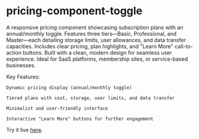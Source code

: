 # pricing-component-toggle


A responsive pricing component showcasing subscription plans with an annual/monthly toggle. Features three tiers—Basic, Professional, and Master—each detailing storage limits, user allowances, and data transfer capacities. Includes clear pricing, plan highlights, and "Learn More" call-to-action buttons. Built with a clean, modern design for seamless user experience. Ideal for SaaS platforms, membership sites, or service-based businesses.

Key Features:

    Dynamic pricing display (annual/monthly toggle)

    Tiered plans with cost, storage, user limits, and data transfer

    Minimalist and user-friendly interface

    Interactive "Learn More" buttons for further engagement


Try it live [here](https://anwarmadani.github.io/pricing-component-toggle/).
